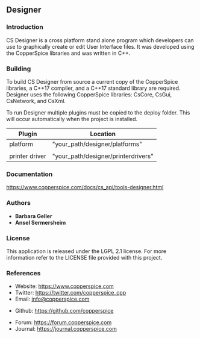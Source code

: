 ## Designer

### Introduction

CS Designer is a cross platform stand alone program which developers can use to graphically create or edit
User Interface files. It was developed using the CopperSpice libraries and was written in C++.


### Building

To build CS Designer from source a current copy of the CopperSpice libraries, a C++17 compiler, and a C++17 standard
library are required. Designer uses the following CopperSpice libraries: CsCore, CsGui, CsNetwork, and CsXml.

To run Designer multiple plugins must be copied to the deploy folder. This will occur automatically when the
project is installed.


|Plugin   |Location   |
|---------|-----------|
|platform      |"your_path/designer/platforms"     |
|              |                                   |
|printer driver|"your_path/designer/printerdrivers"|




### Documentation

https://www.copperspice.com/docs/cs_api/tools-designer.html


### Authors

* **Barbara Geller**
* **Ansel Sermersheim**


### License

This application is released under the LGPL 2.1 license. For more information refer to the LICENSE file provided with this project.


### References

 * Website:  https://www.copperspice.com
 * Twitter:  https://twitter.com/copperspice_cpp
 * Email:    info@copperspice.com

<!-- -->
 * Github:   https://github.com/copperspice

<!-- -->
 * Forum:    https://forum.copperspice.com
 * Journal:  https://journal.copperspice.com
